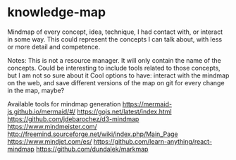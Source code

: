 # knowledge-map


Mindmap of every concept, idea, technique, I had contact with, or interact in some way.
This could represent the concepts I can talk about, with less or more detail and competence.

Notes:
This is not a resource manager. It will only contain the name of the concepts.
Could be interesting to include tools related to those concepts, but I am not so sure about it
Cool options to have: interact with the mindmap on the web, and save different versions of the map on git for every change in the map, maybe?


Available tools for mindmap generation
https://mermaid-js.github.io/mermaid/#/
https://gojs.net/latest/index.html
https://github.com/jdebarochez/d3-mindmap
https://www.mindmeister.com/
http://freemind.sourceforge.net/wiki/index.php/Main_Page
https://www.mindjet.com/es/
https://github.com/learn-anything/react-mindmap
https://github.com/dundalek/markmap
